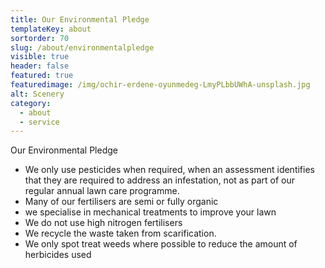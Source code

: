 ```yaml
---
title: Our Environmental Pledge
templateKey: about
sortorder: 70
slug: /about/environmentalpledge
visible: true
header: false
featured: true
featuredimage: /img/ochir-erdene-oyunmedeg-LmyPLbbUWhA-unsplash.jpg
alt: Scenery
category:
  - about
  - service
---
```


Our Environmental Pledge

- We only use pesticides when required, when an assessment identifies that they
  are required to address an infestation, not as part of our regular annual lawn
  care programme.
- Many of our fertilisers are semi or fully organic
- we specialise in mechanical treatments to improve your lawn
- We do not use high nitrogen fertilisers
- We recycle the waste taken from scarification.
- We only spot treat weeds where possible to reduce the amount of herbicides
  used
